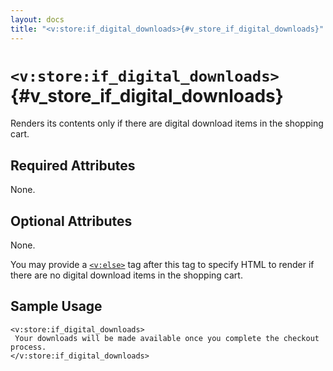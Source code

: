 ```yaml
---
layout: docs
title: "<v:store:if_digital_downloads>{#v_store_if_digital_downloads}"
---
```


# `<v:store:if_digital_downloads>`{#v_store_if_digital_downloads}

Renders its contents only if there are digital download items in the
shopping cart.

## Required Attributes

None.

## Optional Attributes

None.

You may provide a [`<v:else>`](#v_else) tag after this tag to specify
HTML to render if there are no digital download items in the shopping
cart.

## Sample Usage

    <v:store:if_digital_downloads>
     Your downloads will be made available once you complete the checkout process.
    </v:store:if_digital_downloads>
